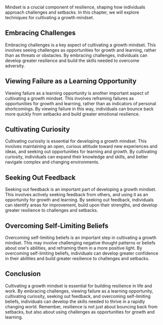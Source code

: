 
Mindset is a crucial component of resilience, shaping how individuals approach challenges and setbacks. In this chapter, we will explore techniques for cultivating a growth mindset.

Embracing Challenges
--------------------

Embracing challenges is a key aspect of cultivating a growth mindset. This involves seeing challenges as opportunities for growth and learning, rather than as threats or obstacles. By embracing challenges, individuals can develop greater resilience and build the skills needed to overcome adversity.

Viewing Failure as a Learning Opportunity
-----------------------------------------

Viewing failure as a learning opportunity is another important aspect of cultivating a growth mindset. This involves reframing failures as opportunities for growth and learning, rather than as indicators of personal shortcomings. By viewing failure in this way, individuals can bounce back more quickly from setbacks and build greater emotional resilience.

Cultivating Curiosity
---------------------

Cultivating curiosity is essential for developing a growth mindset. This involves maintaining an open, curious attitude toward new experiences and ideas, and seeking out opportunities for learning and growth. By cultivating curiosity, individuals can expand their knowledge and skills, and better navigate complex and changing environments.

Seeking Out Feedback
--------------------

Seeking out feedback is an important part of developing a growth mindset. This involves actively seeking feedback from others, and using it as an opportunity for growth and learning. By seeking out feedback, individuals can identify areas for improvement, build upon their strengths, and develop greater resilience to challenges and setbacks.

Overcoming Self-Limiting Beliefs
--------------------------------

Overcoming self-limiting beliefs is an important step in cultivating a growth mindset. This may involve challenging negative thought patterns or beliefs about one's abilities, and reframing them in a more positive light. By overcoming self-limiting beliefs, individuals can develop greater confidence in their abilities and build greater resilience to challenges and setbacks.

Conclusion
----------

Cultivating a growth mindset is essential for building resilience in life and work. By embracing challenges, viewing failure as a learning opportunity, cultivating curiosity, seeking out feedback, and overcoming self-limiting beliefs, individuals can develop the skills needed to thrive in a rapidly changing world. Remember, resilience is not just about bouncing back from setbacks, but also about using challenges as opportunities for growth and learning.
